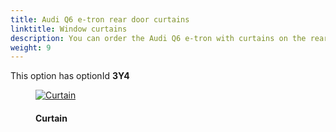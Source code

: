 ```yaml
---
title: Audi Q6 e-tron rear door curtains
linktitle: Window curtains
description: You can order the Audi Q6 e-tron with curtains on the rear door
weight: 9
---
```

<!-- markdownlint-disable MD033 -->

This option has optionId **3Y4**

<figure>
    <a href="https://media.electrichasgoneaudi.net/multimedia/models/e-tron/interior/curtain/curtain.jpg">
        <img src="https://media.electrichasgoneaudi.net/multimedia/models/e-tron/interior/curtain/curtains.jpg"
        class="img-fluid" alt="Curtain" title="Curtain">
    </a>
    <figcaption><h4>Curtain</h4></figcaption>
</figure>
